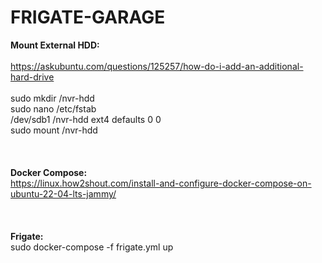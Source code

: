 # FRIGATE-GARAGE
<b>Mount External HDD:</b></br>
</br>
https://askubuntu.com/questions/125257/how-do-i-add-an-additional-hard-drive</br>
<br>
sudo mkdir /nvr-hdd<br>
sudo nano /etc/fstab<br>
/dev/sdb1    /nvr-hdd    ext4    defaults    0    0<br>
sudo mount /nvr-hdd<br>
<br>
<br>
<br>
<b>Docker Compose:</b></br>
https://linux.how2shout.com/install-and-configure-docker-compose-on-ubuntu-22-04-lts-jammy/<br>
<br>
<br>
<br>
<b>Frigate:</b></br>
sudo docker-compose -f frigate.yml up

